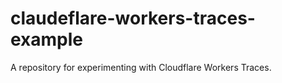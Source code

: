 # claudeflare-workers-traces-example

A repository for experimenting with Cloudflare Workers Traces.
